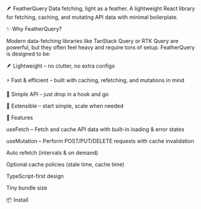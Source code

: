 🪶 FeatherQuery
Data fetching, light as a feather.
A lightweight React library for fetching, caching, and mutating API data with minimal boilerplate.

✨ Why FeatherQuery?

Modern data-fetching libraries like TanStack Query or RTK Query are powerful, but they often feel heavy and require tons of setup. FeatherQuery is designed to be:

🪶 Lightweight – no clutter, no extra configs

⚡ Fast & efficient – built with caching, refetching, and mutations in mind

🎯 Simple API – just drop in a hook and go

🔧 Extensible – start simple, scale when needed

🚀 Features

useFetch – Fetch and cache API data with built-in loading & error states

useMutation – Perform POST/PUT/DELETE requests with cache invalidation

Auto refetch (intervals & on demand)

Optional cache policies (stale time, cache time)

TypeScript-first design

Tiny bundle size

📦 Install
